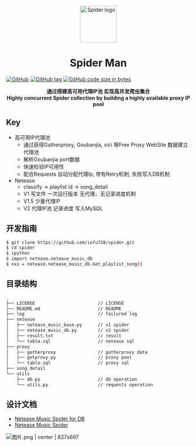<p align="center"><a href="https://wyydsb.xin" target="_blank" rel="noopener noreferrer"><img width="100" src="https://cdn.nlark.com/yuque/0/2018/jpeg/104214/1540358574166-46cbbfd2-69fa-4406-aba9-784bf65efdf9.jpeg" alt="Spider logo"></a></p>
<h1 align="center">Spider Man</h1>

[![GitHub](https://img.shields.io/github/license/iofu728/spider.svg?style=popout-square)](https://github.com/iofu728/spider/master/LICENSE)
[![GitHub tag](https://img.shields.io/github/tag/iofu728/spider.svg?style=popout-square)](https://github.com/iofu728/spider)
[![GitHub code size in bytes](https://img.shields.io/github/languages/code-size/iofu728/spider.svg?style=popout-square)](https://github.com/iofu728/spider)

<div align="center"><strong>通过搭建高可用代理IP池 实现高并发爬虫集合</strong></div>
<div align="center"><strong>Highly concurrent Spider collection by building a highly available proxy IP pool</strong></div>

## Key

* 高可用IP代理池
  + 通过获得Gatherproxy, Goubanjia, xici 等Free Proxy WebSite 数据建立代理池
  + 解析Goubanjia port数据
  + 快速检验IP可用性
  + 配合Requests 自动分配代理Ip, 带有Retry机制, 失败写入DB机制
* Netease
  + classify -> playlist id -> song_detail
  + V1 写文件 一次运行版本 无代理，无记录进度机制
  + V1.5 少量代理IP
  + V2 代理IP池 记录进度 写入MySQL

## 开发指南

```bash
$ git clone https://github.com/iofu728/spider.git
$ cd spider
$ ipython
$ import netease.netease_music_db
$ xxx = netease.netease_music_db.Get_playlist_song()
```

## 目录结构
```bash
.
├── LICENSE                        // LICENSE
├── README.md                      // README
├── log                            // failured log
├── netease
│   ├── netease_music_base.py      // v1 spider
│   ├── netease_music_db.py        // v2 spider
│   ├── result.txt                 // result
│   └── table.sql                  // netease sql
├── proxy
│   ├── gatherproxy                // gatherproxy data
│   ├── getproxy.py                // proxy pool
│   └── table.sql                  // proxy sql
├── song_detail
└── utils
    ├── db.py                      // db operation
    └── utils.py                   // requests operation
```

## 设计文档
* [Netease Music Spider for DB](https://wyydsb.xin/other/neteasedb.html)
* [Netease Music Spider](https://wyydsb.xin/other/netease.html)

![图片.png | center | 827x697](https://cdn.nlark.com/yuque/0/2018/png/104214/1540344152388-7382ef87-a7e9-492c-a7ca-deca6e8bb148.png "")




